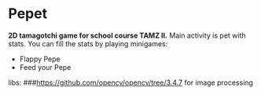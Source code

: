 # Pepet
**2D tamagotchi game for school course TAMZ II.**
Main activity is pet with stats. You can fill the stats by playing minigames:

* Flappy Pepe
* Feed your Pepe

libs:
###https://github.com/opencv/opencv/tree/3.4.7
for image processing